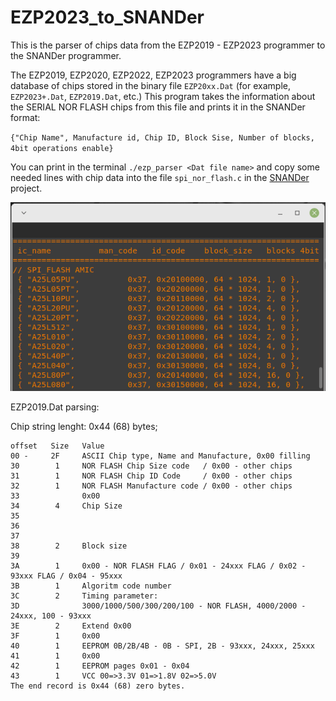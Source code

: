 # EZP2023_to_SNANDer
This is the parser of chips data from the EZP2019 - EZP2023 programmer to the SNANDer programmer.

The EZP2019, EZP2020, EZP2022, EZP2023 programmers have a big database of chips 
stored in the binary file `EZP20xx.Dat` (for example, `EZP2023+.Dat`, `EZP2019.Dat`, etc.) 
This program takes the information about the SERIAL NOR FLASH chips from this file 
and prints it in the SNANDer format:

`{"Chip Name", Manufacture id, Chip ID, Block Sise, Number of blocks, 4bit operations enable}`

You can print in the terminal `./ezp_parser <Dat file name>` and copy some needed lines with chip data into the file `spi_nor_flash.c` 
in the [SNANDer](https://github.com/McMCCRU/SNANDer) project.  

 ![The screenshot](https://github.com/bigbigmdm/EZP2023_to_SNANDer/raw/main/ezp_parser.png)  

EZP2019.Dat parsing:

Chip string lenght: 0x44 (68) bytes;

```
offset	 Size   Value
00 -     2F     ASCII Chip type, Name and Manufacture, 0x00 filling
30        1     NOR FLASH Chip Size code   / 0x00 - other chips
31        1     NOR FLASH Chip ID Code     / 0x00 - other chips
32        1     NOR FLASH Manufacture code / 0x00 - other chips
33              0x00
34        4     Chip Size
35 	
36 	  
37 
38        2     Block size
39 
3A        1     0x00 - NOR FLASH FLAG / 0x01 - 24xxx FLAG / 0x02 - 93xxx FLAG / 0x04 - 95xxx
3B        1     Algoritm code number
3C        2     Timing parameter:
3D              3000/1000/500/300/200/100 - NOR FLASH, 4000/2000 - 24xxx, 100 - 93xxx
3E        2     Extend 0x00
3F        1     0x00
40        1     EEPROM 0B/2B/4B - 0B - SPI, 2B - 93xxx, 24xxx, 25xxx 
41        1     0x00
42        1     EEPROM pages 0x01 - 0x04
43        1     VCC 00=>3.3V 01=>1.8V 02=>5.0V
The end record is 0x44 (68) zero bytes.
```
